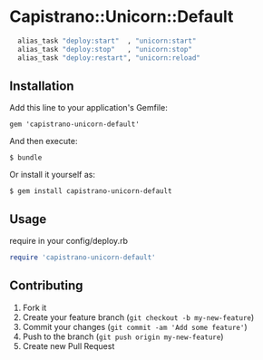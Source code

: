 # Capistrano::Unicorn::Default

```ruby
  alias_task "deploy:start"  , "unicorn:start"
  alias_task "deploy:stop"   , "unicorn:stop"
  alias_task "deploy:restart", "unicorn:reload"
```

## Installation

Add this line to your application's Gemfile:

    gem 'capistrano-unicorn-default'

And then execute:

    $ bundle

Or install it yourself as:

    $ gem install capistrano-unicorn-default

## Usage

require in your config/deploy.rb

```ruby
require 'capistrano-unicorn-default'
```

## Contributing

1. Fork it
2. Create your feature branch (`git checkout -b my-new-feature`)
3. Commit your changes (`git commit -am 'Add some feature'`)
4. Push to the branch (`git push origin my-new-feature`)
5. Create new Pull Request
